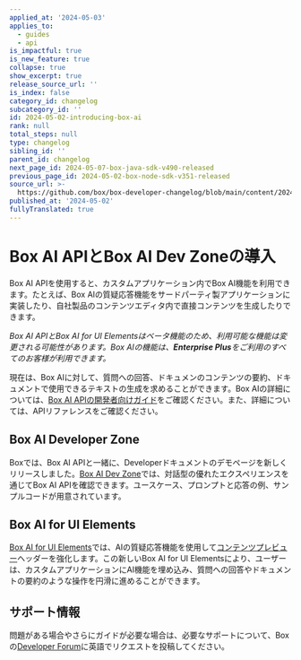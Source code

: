 ```yaml
---
applied_at: '2024-05-03'
applies_to:
  - guides
  - api
is_impactful: true
is_new_feature: true
collapse: true
show_excerpt: true
release_source_url: ''
is_index: false
category_id: changelog
subcategory_id: ''
id: 2024-05-02-introducing-box-ai
rank: null
total_steps: null
type: changelog
sibling_id: ''
parent_id: changelog
next_page_id: 2024-05-07-box-java-sdk-v490-released
previous_page_id: 2024-05-02-box-node-sdk-v351-released
source_url: >-
  https://github.com/box/box-developer-changelog/blob/main/content/2024/05-02-introducing-box-ai.md
published_at: '2024-05-02'
fullyTranslated: true
---
```

# Box AI APIとBox AI Dev Zoneの導入

Box AI APIを使用すると、カスタムアプリケーション内でBox AI機能を利用できます。たとえば、Box AIの質疑応答機能をサードパーティ製アプリケーションに実装したり、自社製品のコンテンツエディタ内で直接コンテンツを生成したりできます。

_Box AI APIとBox AI for UI Elementsはベータ機能のため、利用可能な機能は変更される可能性があります。Box AIの機能は、**Enterprise Plus**をご利用のすべてのお客様が利用できます。_

<!-- more -->

現在は、Box AIに対して、質問への回答、ドキュメンのコンテンツの要約、ドキュメントで使用できるテキストの生成を求めることができます。Box AIの詳細については、[Box AI APIの開発者向けガイド][1]をご確認ください。また、詳細については、APIリファレンスをご確認ください。

## Box AI Developer Zone

Boxでは、Box AI APIと一緒に、Developerドキュメントのデモページを新しくリリースしました。[Box AI Dev Zone][2]では、対話型の優れたエクスペリエンスを通じてBox AI APIを確認できます。ユースケース、プロンプトと応答の例、サンプルコードが用意されています。

## Box AI for UI Elements

[Box AI for UI Elements][3]では、AIの質疑応答機能を使用して[コンテンツプレビュー][4]ヘッダーを強化します。この新しいBox AI for UI Elementsにより、ユーザーは、カスタムアプリケーションにAI機能を埋め込み、質問への回答やドキュメントの要約のような操作を円滑に進めることができます。

## サポート情報

問題がある場合やさらにガイドが必要な場合は、必要なサポートについて、Boxの[Developer Forum][5]に英語でリクエストを投稿してください。

[1]: https://developer.box.com/guides/box-ai

[2]: https://developer.box.com/ai-dev-zone

[3]: g://embed/ui-elements/preview#box-ai-ui-element

[4]: g://embed/ui-elements/preview

[5]: https://forum.box.com/
